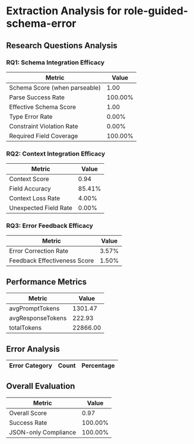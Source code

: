 # Extraction Analysis for role-guided-schema-error

## Research Questions Analysis

### RQ1: Schema Integration Efficacy

| Metric | Value |
|--------|-------|
| Schema Score (when parseable) | 1.00 |
| Parse Success Rate | 100.00% |
| Effective Schema Score | 1.00 |
| Type Error Rate | 0.00% |
| Constraint Violation Rate | 0.00% |
| Required Field Coverage | 100.00% |

### RQ2: Context Integration Efficacy

| Metric | Value |
|--------|-------|
| Context Score | 0.94 |
| Field Accuracy | 85.41% |
| Context Loss Rate | 4.00% |
| Unexpected Field Rate | 0.00% |

### RQ3: Error Feedback Efficacy

| Metric | Value |
|--------|-------|
| Error Correction Rate | 3.57% |
| Feedback Effectiveness Score | 1.50% |

## Performance Metrics

| Metric | Value |
|--------|-------|
| avgPromptTokens | 1301.47 |
| avgResponseTokens | 222.93 |
| totalTokens | 22866.00 |

## Error Analysis

| Error Category | Count | Percentage |
|---------------|-------|------------|

## Overall Evaluation

| Metric | Value |
|--------|-------|
| Overall Score | 0.97 |
| Success Rate | 100.00% |
| JSON-only Compliance | 100.00% |
